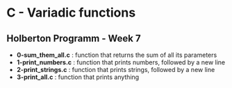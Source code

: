 <h1>C - Variadic functions</h1>
<h2>Holberton Programm - Week 7</h2>
<ul>
<li><strong>0-sum_them_all.c</strong> : function that returns the sum of all its parameters</li>
<li><strong>1-print_numbers.c</strong> : function that prints numbers, followed by a new line</li>
<li><strong>2-print_strings.c</strong> : function that prints strings, followed by a new line</li>
<li><strong>3-print_all.c</strong> : function that prints anything</li>
</ul>
